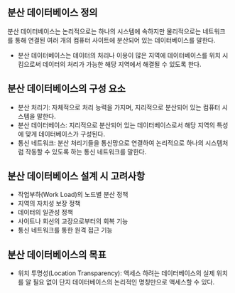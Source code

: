 ## 분산 데이터베이스 정의

분산 데이터베이스는 논리적으로는 하나의 시스템에 속하지만 물리적으로는 네트워크를 통해 연결된 여러 개의 컴퓨터 사이트에 분산되어 있는 데이터베이스를 말한다.

- 분산 데이터베이스는 데이터의 처리나 이용이 많은 지역에 데이터베이스를 위치 시킴으로써 데이터의 처리가 가능한 해당 지역에서 해결될 수 있도록 한다.

## 분산 데이터베이스의 구성 요소

- 분산 처리기: 자체적으로 처리 능력을 가지며, 지리적으로 분산되어 있는 컴퓨터 시스템을 말한다.
- 분산 데이터베이스: 지리적으로 분산되어 있는 데이터베이스로서 해당 지역의 특성에 맞게 데이터베이스가 구성된다.
- 통신 네트워크: 분산 처리기들을 통신망으로 연결하여 논리적으로 하나의 시스템처럼 작동할 수 있도록 하는 통신 네트워크를 말한다.

## 분산 데이터베이스 설계 시 고려사항

- 작업부하(Work Load)의 노드별 분산 정책
- 지역의 자치성 보장 정책
- 데이터의 일관성 정책
- 사이트나 회선의 고장으로부터의 회복 기능
- 통신 네트워크를 통한 원격 접근 기능

## 분산 데이터베이스의 목표

- 위치 투명성(Location Transparency): 액세스 하려는 데이터베이스의 실제 위치를 알 필요 없이 단지 데이터베이스의 논리적인 명칭만으로 액세스할 수 있다.
